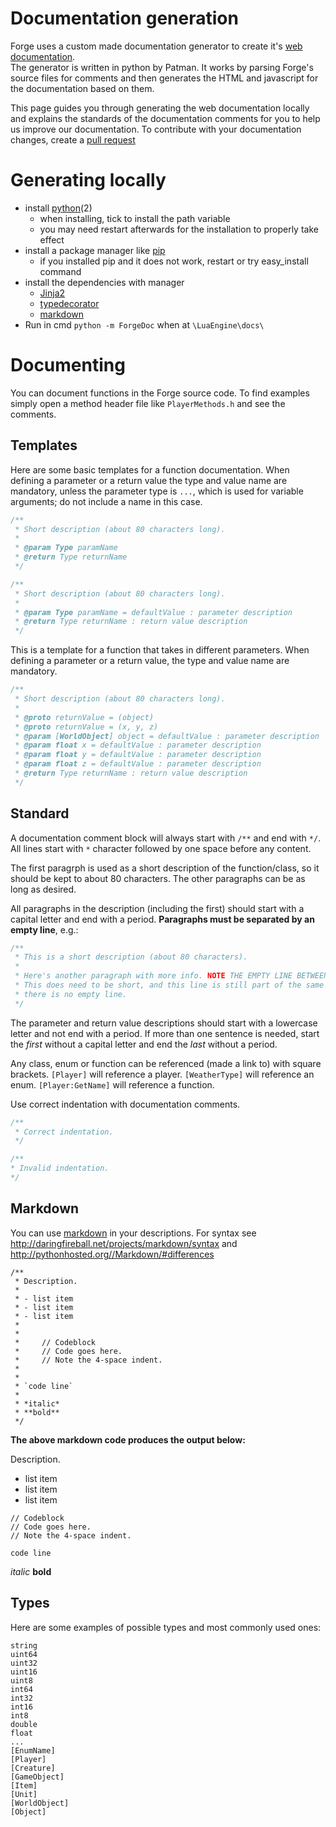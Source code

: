 # Documentation generation
Forge uses a custom made documentation generator to create it's [web documentation](http://forgeluaengine.github.io/).  
The generator is written in python by Patman. It works by parsing Forge's source files for comments and then generates the HTML and javascript for the documentation based on them.

This page guides you through generating the web documentation locally and explains the standards of the documentation comments for you to help us improve our documentation. To contribute with your documentation changes, create a [pull request](https://help.github.com/articles/using-pull-requests/)

# Generating locally
- install [python](https://www.python.org/)(2)
  - when installing, tick to install the path variable
  - you may need restart afterwards for the installation to properly take effect
- install a package manager like [pip](https://pip.pypa.io/en/latest/)
  - if you installed pip and it does not work, restart or try easy_install command
- install the dependencies with manager
  - [Jinja2](https://pypi.python.org/pypi/Jinja2)
  - [typedecorator](https://pypi.python.org/pypi/typedecorator)
  - [markdown](https://pypi.python.org/pypi/Markdown)
- Run in cmd `python -m ForgeDoc` when at `\LuaEngine\docs\`

# Documenting
You can document functions in the Forge source code. To find examples simply open a method header file like `PlayerMethods.h` and see the comments.

## Templates
Here are some basic templates for a function documentation. When defining a parameter or a return value the type and value name are mandatory, unless the parameter type is `...`, which is used for variable arguments; do not include a name in this case.

```c++
/**
 * Short description (about 80 characters long).
 *
 * @param Type paramName
 * @return Type returnName
 */
```

```c++
/**
 * Short description (about 80 characters long).
 *
 * @param Type paramName = defaultValue : parameter description
 * @return Type returnName : return value description
 */
```

This is a template for a function that takes in different parameters. When defining a parameter or a return value, the type and value name are mandatory.

```c++
/**
 * Short description (about 80 characters long).
 *
 * @proto returnValue = (object)
 * @proto returnValue = (x, y, z)
 * @param [WorldObject] object = defaultValue : parameter description
 * @param float x = defaultValue : parameter description
 * @param float y = defaultValue : parameter description
 * @param float z = defaultValue : parameter description
 * @return Type returnName : return value description
 */
```

## Standard
A documentation comment block will always start with `/**` and end with `*/`.
All lines start with `*` character followed by one space before any content.

The first paragrph is used as a short description of the function/class, so it should be kept to about 80 characters. The other paragraphs can be as long as desired.

All paragraphs in the description (including the first) should start with a capital letter and end with a period.
**Paragraphs must be separated by an empty line**, e.g.:

```c++
/**
 * This is a short description (about 80 characters).
 *
 * Here's another paragraph with more info. NOTE THE EMPTY LINE BETWEEN THE PARAGRAPHS.
 * This does need to be short, and this line is still part of the same paragraph because
 * there is no empty line.
 */
 ```

The parameter and return value descriptions should start with a lowercase letter and not end with a period. If more than one sentence is needed, start the *first* without a capital letter and end the *last* without a period.

Any class, enum or function can be referenced (made a link to) with square brackets.
`[Player]` will reference a player. `[WeatherType]` will reference an enum. `[Player:GetName]` will reference a function.

Use correct indentation with documentation comments.

```c++
/**
 * Correct indentation.
 */
```

```c++
/**
* Invalid indentation.
*/
```

## Markdown
You can use [markdown](http://pythonhosted.org//Markdown/) in your descriptions.
For syntax see http://daringfireball.net/projects/markdown/syntax and http://pythonhosted.org//Markdown/#differences

```
/**
 * Description.
 *
 * - list item
 * - list item
 * - list item
 *
 *
 *     // Codeblock
 *     // Code goes here.
 *     // Note the 4-space indent.
 *
 *
 * `code line`
 *
 * *italic*
 * **bold**
 */
```

**The above markdown code produces the output below:**

Description.

- list item
- list item
- list item

```
// Codeblock
// Code goes here.
// Note the 4-space indent.
```

`code line`

*italic*
**bold**

## Types
Here are some examples of possible types and most commonly used ones:

```
string
uint64
uint32
uint16
uint8
int64
int32
int16
int8
double
float
...
[EnumName]
[Player]
[Creature]
[GameObject]
[Item]
[Unit]
[WorldObject]
[Object]
```

